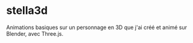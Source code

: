 # stella3d
Animations basiques sur un personnage en 3D que j'ai créé et animé sur Blender, avec Three.js.

